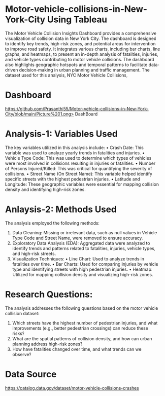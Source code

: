 # Motor-vehicle-collisions-in-New-York-City Using Tableau

The Motor Vehicle Collision Insights Dashboard provides a comprehensive visualization of collision data in New York City. The dashboard is designed to identify key trends, high-risk zones, and potential areas for intervention to improve road safety. It integrates various charts, including bar charts, line graphs, and heatmaps, to present an in-depth analysis of fatalities, injuries, and vehicle types contributing to motor vehicle collisions. The dashboard also highlights geographic hotspots and temporal patterns to facilitate data-driven decision-making in urban planning and traffic management.
The dataset used for this analysis, NYC Motor Vehicle Collisions,

# Dashboard
https://github.com/Prasanthi55/Motor-vehicle-collisions-in-New-York-City/blob/main/Picture%201.png> DashBoard</a>

# Analysis-1: Variables Used 

The key variables utilized in this analysis include:
• Crash Date: This variable was used to analyze yearly trends in fatalities and injuries.
• Vehicle Type Code: This was used to determine which types of vehicles were most involved in collisions resulting in injuries or fatalities.
• Number of Persons Injured/Killed: This was critical for quantifying the severity of collisions.
• Street Name (On Street Name): This variable helped identify specific streets with the highest pedestrian injuries.
• Latitude and Longitude: These geographic variables were essential for mapping collision density and identifying high-risk zones.

# Anlaysis-2: Methods Used 

The analysis employed the following methods:
1. Data Cleaning: Missing or irrelevant data, such as null values in Vehicle Type Code and Street Name, were removed to ensure accuracy.
2. Exploratory Data Analysis (EDA): Aggregated data were analyzed to identify trends and patterns related to fatalities, injuries, vehicle types, and high-risk streets.
3. Visualization Techniques:
• Line Chart: Used to analyze trends in fatalities over time.
• Bar Charts: Used for comparing injuries by vehicle type and identifying streets with high pedestrian injuries.
• Heatmap: Utilized for mapping collision density and visualizing high-risk zones.

# Research Questions:
The analysis addresses the following questions based on the motor vehicle collision dataset:
1. Which streets have the highest number of pedestrian injuries, and what improvements (e.g., better pedestrian crossings) can reduce these risks?
2. What are the spatial patterns of collision density, and how can urban planning address high-risk zones?
3. How have fatalities changed over time, and what trends can we observe?

# Data Source 
https://catalog.data.gov/dataset/motor-vehicle-collisions-crashes


